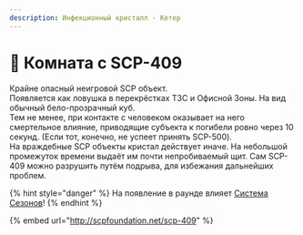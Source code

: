 ```yaml
---
description: Инфекционный кристалл - Кетер
---
```


# 🧊 Комната с SCP-409

Крайне опасный неигровой SCP объект. \
Появляется как ловушка в перекрёстках ТЗС и Офисной Зоны. На вид обычный бело-прозрачный куб.\
Тем не менее, при контакте с человеком оказывает на него смертельное влияние, приводящие субъекта к погибели ровно через 10 секунд. (Если тот, конечно, не успеет принять SCP-500).\
На враждебные SCP объекты кристал действует иначе. На небольшой промежуток времени выдаёт им почти непробиваемый щит. Сам SCP-409 можно разрушить путём подрыва, для избежания дальнейших проблем.

{% hint style="danger" %}
На появление в раунде влияет [Система Сезонов](../server-systems/seasons-system.md)!
{% endhint %}

{% embed url="http://scpfoundation.net/scp-409" %}
